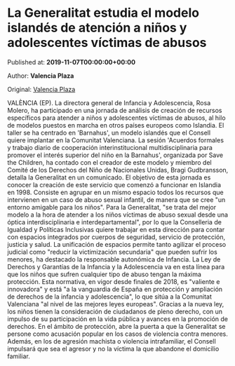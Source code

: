 
# La Generalitat estudia el modelo islandés de atención a niños y adolescentes víctimas de abusos

Published at: **2019-11-07T00:00:00+00:00**

Author: **Valencia Plaza**

Original: [Valencia Plaza](https://valenciaplaza.com/la-generalitat-estudia-el-modelo-islandes-de-atencion-a-ninos-y-adolescentes-victimas-de-abusos)

VALÈNCIA (EP). La directora general de Infancia y Adolescencia, Rosa Molero, ha participado en una jornada de análisis de creación de recursos específicos para atender a niños y adolescentes víctimas de abusos, al hilo de modelos puestos en marcha en otros países europeos como Islandia. El taller se ha centrado en 'Barnahus', un modelo islandés que el Consell quiere implantar en la Comunitat Valenciana.
La sesión 'Acuerdos formales y trabajo diario de cooperación interinstitucional multidisciplinaria para promover el interés superior del niño en la Barnahus', organizada por Save the Children, ha contado con el creador de este modelo y miembro del Comité de los Derechos del Niño de Nacionales Unidas, Bragi Gudbransson, detalla la Generalitat en un comunicado.
El objetivo de esta jornada es conocer la creación de este servicio que comenzó a funcionar en Islandia en 1998. Consiste en agrupar en un mismo espacio todos los recursos que intervienen en un caso de abuso sexual infantil, de manera que se cree "un entorno amigable para los niños".
Para la Generalitat, "se trata del mejor modelo a la hora de atender a los niños víctimas de abuso sexual desde una óptica interdisciplinaria e interdepartamental", por lo que la Conselleria de Igualdad y Políticas Inclusivas quiere trabajar en esta dirección para contar con espacios integrados por cuerpos de seguridad, servicio de protección, justicia y salud.
La unificación de espacios permite tanto agilizar el proceso judicial como "reducir la victimización secundaria" que pueden sufrir los menores, ha destacado la responsable autonómica de Infancia. La Ley de Derechos y Garantías de la Infancia y la Adolescencia va en esta línea para que los niños que sufren cualquier tipo de abuso tengan la máxima protección.
Esta normativa, en vigor desde finales de 2018, es "valiente e innovadora" y está "a la vanguardia de España en protección y ampliación de derechos de la infancia y adolescencia", lo que sitúa a la Comunitat Valenciana "al nivel de las mejores leyes europeas".
Gracias a la nueva ley, los niños tienen la consideración de ciudadanos de pleno derecho, con un impulso de su participación en la vida pública y avances en la promoción de derechos.
En el ámbito de protección, abre la puerta a que la Generalitat se persone como acusación popular en los casos de violencia contra menores. Además, en los de agresión machista o violencia intrafamiliar, el Consell impulsará que sea el agresor y no la víctima la que abandone el domicilio familiar.

